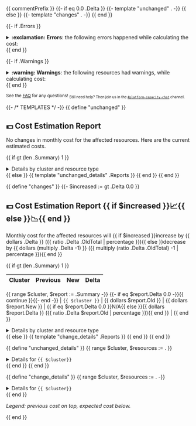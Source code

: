 {{ commentPrefix }}
{{- if eq 0.0 .Delta }}
{{- template "unchanged" . -}}
{{ else }}
{{- template "changes" . -}}
{{ end }}

{{- if .Errors }}
<details>
  <summary><strong>:exclamation: Errors</strong>: the following errors happened while calculating the cost:</summary>
  {{ range .Errors -}}
  - {{ . }}<br/>
  {{- end }}
</details>
{{ end }}

{{- if .Warnings }}
<details>
  <summary><strong>:warning: Warnings</strong>: the following resources had warnings, while calculating cost:</summary>
  {{ range .Warnings -}}
  - {{ . }}<br/>
  {{- end }}
</details>
{{ end }}


<sub>See the [FAQ](https://github.com/grafana/deployment_tools/blob/master/docker/k8s-cost-estimator/FAQ.md) for any questions!
<sub>Still need help? Then join us in the [`#platform-capacity-chat`](https://raintank-corp.slack.com/archives/C03PDLFK29K) channel.</sub>

<sub></sub>
{{- /* TEMPLATES */ -}}
{{ define "unchanged" }}
## :dollar: Cost Estimation Report
No changes in monthly cost for the affected resources. Here are the current estimated costs.

{{ if gt (len .Summary) 1 }}
<details>
  <summary>Details by cluster and resource type</summary>

{{ template "unchanged_details" .Reports }}
</details>
{{ else }}
{{ template "unchanged_details" .Reports }}
{{ end }}
{{ end }}

{{ define "changes" }}
{{- $increased := gt .Delta 0.0 }}
## :dollar: Cost Estimation Report {{ if $increased }}:chart_with_upwards_trend:{{ else }}:chart_with_downwards_trend:{{ end }}
Monthly cost for the affected resources will {{ if $increased }}increase by {{ dollars .Delta }} ({{ ratio .Delta .OldTotal | percentage }}){{ else }}decrease by {{ dollars (multiply .Delta -1) }} ({{ multiply (ratio .Delta .OldTotal) -1 | percentage }}){{ end }}

{{ if gt (len .Summary) 1 }}

| Cluster | Previous | New | Delta |
| - | - | - | - |
{{ range $cluster, $report := .Summary -}}
{{- if eq $report.Delta 0.0 -}}{{ continue }}{{- end -}}
| `{{ $cluster }}` | {{ dollars $report.Old }} | {{ dollars $report.New }} | {{ if eq $report.Delta 0.0 }}N/A{{ else }}{{ dollars $report.Delta }} ({{ ratio .Delta $report.Old | percentage }}){{ end }} |
{{ end }}

<details>
  <summary>Details by cluster and resource type</summary>

  {{ template "change_details" .Reports }}
</details>
{{ else }}
{{ template "change_details" .Reports }}
{{ end }}
{{ end }}

{{ define "unchanged_details" }}
{{ range $cluster, $resources := . }}
<details>
  <summary> Details for <code class="notranslate">{{ $cluster}}</code></summary>

| Namespace | Resource | CPU | Memory | Storage | Total | 
| - | - | - | - | - | - | 
{{ range $resources -}}| `{{ .New.Namespace }}` | `{{ .New.Kind }}`<br/>`{{ .New.Name }}` | {{ dollars .New.CPU }} | {{ dollars .New.Memory }} | {{ dollars .New.Storage }} | {{ dollars .New.Total }} |
{{ end }} 
</details>
{{ end }}
{{ end }}

{{ define "change_details" }}
{{ range $cluster, $resources := . -}}
<details>
  <summary> Details for <code class="notranslate">{{ $cluster}}</code></summary>

| Namespace | Resource | CPU | Memory | Storage | Total | Delta |
| - | - | - | - | - | - | - |
{{ range $resources -}}
| `{{ .New.Namespace}}` | `{{ .New.Kind }}`<br/>`{{.New.Name}}` | {{ dollars .Old.CPU }}→<br/>{{ dollars .New.CPU }} | {{ dollars .Old.Memory }}→<br/>{{ dollars .New.Memory }} | {{ dollars .Old.Storage }}→<br/>{{ dollars .New.Storage }} | {{ dollars .Old.Total }}→<br/>{{ dollars .New.Total }} | {{ if eq 0.0 .Delta }}N/A{{ else }}{{ dollars .Delta }}<br/>({{ ratio .Delta .Old.Total | percentage }}) {{ end }}|
{{ end }}
</details>
{{ end }}

<p><em>Legend: previous cost on top, expected cost below.</em></p>
{{ end }}
